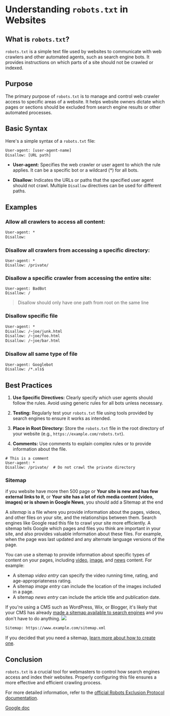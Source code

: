 # Understanding `robots.txt` in Websites

## What is `robots.txt`?

`robots.txt` is a simple text file used by websites to communicate with web crawlers and other automated agents, such as search engine bots. It provides instructions on which parts of a site should not be crawled or indexed.

## Purpose

The primary purpose of `robots.txt` is to manage and control web crawler access to specific areas of a website. It helps website owners dictate which pages or sections should be excluded from search engine results or other automated processes.

## Basic Syntax

Here's a simple syntax of a `robots.txt` file:

```txt
User-agent: [user-agent-name] 
Disallow: [URL path]
```

- **User-agent:** Specifies the web crawler or user agent to which the rule applies. It can be a specific bot or a wildcard (*) for all bots.
    
- **Disallow:** Indicates the URLs or paths that the specified user agent should not crawl. Multiple `Disallow` directives can be used for different paths.
    

## Examples

### Allow all crawlers to access all content:

```txt
User-agent: * 
Disallow:
```

### Disallow all crawlers from accessing a specific directory:

```
User-agent: * 
Disallow: /private/
```

### Disallow a specific crawler from accessing the entire site:

```
User-agent: BadBot 
Disallow: /
```

>Disallow should only have one path from root on the same line
### Disallow specific file

```txt
User-agent: *
Disallow: /~joe/junk.html
Disallow: /~joe/foo.html
Disallow: /~joe/bar.html
```
### Disallow all same type of file
```txt
User-agent: Googlebot
Disallow: /*.xls$
```
## Best Practices

1. **Use Specific Directives:** Clearly specify which user agents should follow the rules. Avoid using generic rules for all bots unless necessary.
    
2. **Testing:** Regularly test your `robots.txt` file using tools provided by search engines to ensure it works as intended.
    
3. **Place in Root Directory:** Store the `robots.txt` file in the root directory of your website (e.g., `https://example.com/robots.txt`).
    
4. **Comments:** Use comments to explain complex rules or to provide information about the file.
    

```
# This is a comment 
User-agent: * 
Disallow: /private/  # Do not crawl the private directory
```

### Sitemap
if you website have more then 500 page or **Your site is new and has few external links to it**, or **Your site has a lot of rich media content (video, images) or is shown in Google News**, you should add a Sitemap at the end

A _sitemap_ is a file where you provide information about the pages, videos, and other files on your site, and the relationships between them. Search engines like Google read this file to crawl your site more efficiently. A sitemap tells Google which pages and files you think are important in your site, and also provides valuable information about these files. For example, when the page was last updated and any alternate language versions of the page.

You can use a sitemap to provide information about specific types of content on your pages, including [video](https://developers.google.com/search/docs/crawling-indexing/sitemaps/video-sitemaps), [image](https://developers.google.com/search/docs/crawling-indexing/sitemaps/image-sitemaps), and [news](https://developers.google.com/search/docs/crawling-indexing/sitemaps/news-sitemap) content. For example:

- A sitemap _video entry_ can specify the video running time, rating, and age-appropriateness rating.
- A sitemap _image entry_ can include the location of the images included in a page.
- A sitemap _news entry_ can include the article title and publication date.

If you're using a CMS such as WordPress, Wix, or Blogger, it's likely that your CMS has already [made a sitemap available to search engines](https://developers.google.com/search/docs/crawling-indexing/sitemaps/build-sitemap#cmssitemap) and you don't have to do anything.
![](https://www.youtube.com/watch?v=JlamLfyFjTA)
```txt
Sitemap: https://www.example.com/sitemap.xml
```
If you decided that you need a sitemap, [learn more about how to create one](https://developers.google.com/search/docs/crawling-indexing/sitemaps/build-sitemap).
## Conclusion

`robots.txt` is a crucial tool for webmasters to control how search engines access and index their websites. Properly configuring this file ensures a more effective and efficient crawling process.

For more detailed information, refer to the [official Robots Exclusion Protocol documentation](http://www.robotstxt.org/robotstxt.html).

[Google doc](https://developers.google.com/search/docs/crawling-indexing/robots/create-robots-txt?visit_id=638374037014459520-2032126718&rd=1)
